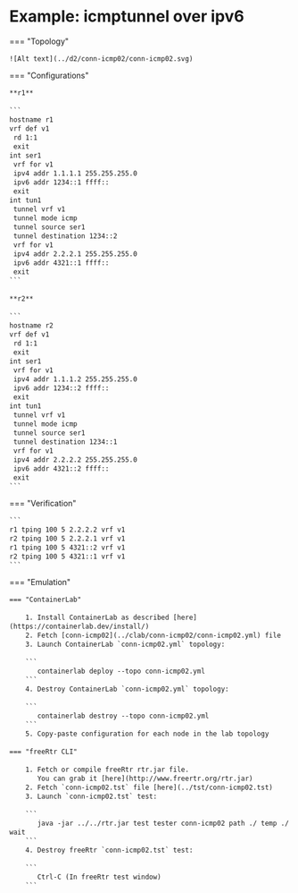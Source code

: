 # Example: icmptunnel over ipv6

=== "Topology"

    ![Alt text](../d2/conn-icmp02/conn-icmp02.svg)

=== "Configurations"

    **r1**

    ```
    hostname r1
    vrf def v1
     rd 1:1
     exit
    int ser1
     vrf for v1
     ipv4 addr 1.1.1.1 255.255.255.0
     ipv6 addr 1234::1 ffff::
     exit
    int tun1
     tunnel vrf v1
     tunnel mode icmp
     tunnel source ser1
     tunnel destination 1234::2
     vrf for v1
     ipv4 addr 2.2.2.1 255.255.255.0
     ipv6 addr 4321::1 ffff::
     exit
    ```

    **r2**

    ```
    hostname r2
    vrf def v1
     rd 1:1
     exit
    int ser1
     vrf for v1
     ipv4 addr 1.1.1.2 255.255.255.0
     ipv6 addr 1234::2 ffff::
     exit
    int tun1
     tunnel vrf v1
     tunnel mode icmp
     tunnel source ser1
     tunnel destination 1234::1
     vrf for v1
     ipv4 addr 2.2.2.2 255.255.255.0
     ipv6 addr 4321::2 ffff::
     exit
    ```

=== "Verification"

    ```
    r1 tping 100 5 2.2.2.2 vrf v1
    r2 tping 100 5 2.2.2.1 vrf v1
    r1 tping 100 5 4321::2 vrf v1
    r2 tping 100 5 4321::1 vrf v1
    ```

=== "Emulation"

    === "ContainerLab"

        1. Install ContainerLab as described [here](https://containerlab.dev/install/)  
        2. Fetch [conn-icmp02](../clab/conn-icmp02/conn-icmp02.yml) file  
        3. Launch ContainerLab `conn-icmp02.yml` topology:  

        ```
           containerlab deploy --topo conn-icmp02.yml  
        ```
        4. Destroy ContainerLab `conn-icmp02.yml` topology:  

        ```
           containerlab destroy --topo conn-icmp02.yml  
        ```
        5. Copy-paste configuration for each node in the lab topology

    === "freeRtr CLI"

        1. Fetch or compile freeRtr rtr.jar file.  
           You can grab it [here](http://www.freertr.org/rtr.jar)  
        2. Fetch `conn-icmp02.tst` file [here](../tst/conn-icmp02.tst)  
        3. Launch `conn-icmp02.tst` test:  

        ```
           java -jar ../../rtr.jar test tester conn-icmp02 path ./ temp ./ wait
        ```
        4. Destroy freeRtr `conn-icmp02.tst` test:  

        ```
           Ctrl-C (In freeRtr test window)
        ```

